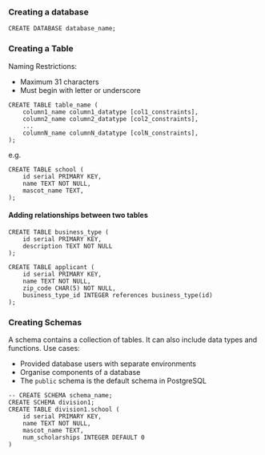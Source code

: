 ### Creating a database
`CREATE DATABASE database_name;`

### Creating a Table
Naming Restrictions:
- Maximum 31 characters
- Must begin with letter or underscore
```postgresql
CREATE TABLE table_name (
	column1_name column1_datatype [col1_constraints],
	column2_name column2_datatype [col2_constraints],
	...
	columnN_name columnN_datatype [colN_constraints],
);
```
e.g.
```postgresql
CREATE TABLE school (
	id serial PRIMARY KEY,
	name TEXT NOT NULL,
	mascot_name TEXT,
);
```

#### Adding relationships between two tables
```postgresql
CREATE TABLE business_type (
	id serial PRIMARY KEY,
	description TEXT NOT NULL
);

CREATE TABLE applicant (
	id serial PRIMARY KEY,
	name TEXT NOT NULL,
	zip_code CHAR(5) NOT NULL,
	business_type_id INTEGER references business_type(id)
);
```

### Creating Schemas
A schema contains a collection of tables. It can also include data types and functions.
Use cases:
- Provided database users with separate environments
- Organise components of a database
- The `public` schema is the default schema in PostgreSQL

```postgresql
-- CREATE SCHEMA schema_name;
CREATE SCHEMA division1;
CREATE TABLE division1.school (
	id serial PRIMARY KEY,
	name TEXT NOT NULL,
	mascot_name TEXT,
	num_scholarships INTEGER DEFAULT 0
)
```

